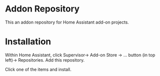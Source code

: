 # Addon Repository
This an addon repository for Home Assistant add-on projects.

# Installation
Within Home Assistant, click Supervisor-> Add-on Store -> … button (in top left)-> Repositories. Add this repository. 

Click one of the items and install.<br>
